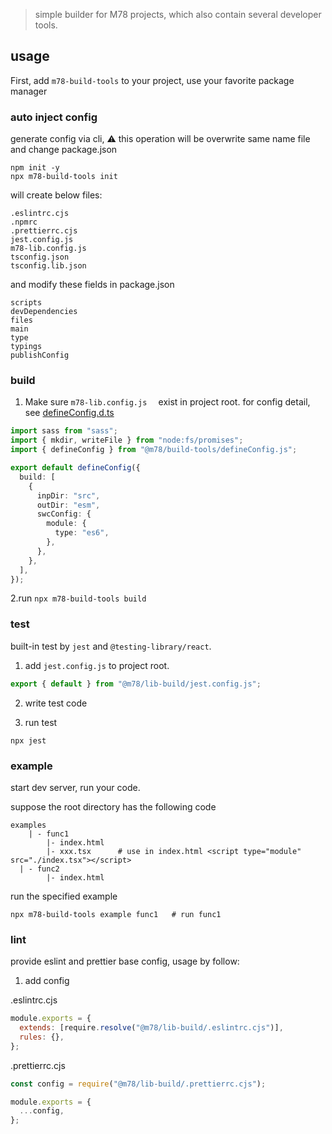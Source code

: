 > simple builder for M78 projects, which also contain several developer tools.

## usage

First, add `m78-build-tools` to your project, use your favorite package manager


### auto inject config

generate config via cli, ⚠️ this operation will be overwrite same name file and change package.json

```shell
npm init -y
npx m78-build-tools init
```

will create below files:

```shell
.eslintrc.cjs
.npmrc
.prettierrc.cjs
jest.config.js
m78-lib.config.js
tsconfig.json
tsconfig.lib.json
```

and modify these fields in package.json

```shell
scripts 
devDependencies 
files 
main 
type 
typings 
publishConfig
```



### build

1. Make sure  `m78-lib.config.js  `  exist in project root. for config detail,  see  [defineConfig.d.ts](./defineConfig.d.ts)

```ts
import sass from "sass";
import { mkdir, writeFile } from "node:fs/promises";
import { defineConfig } from "@m78/build-tools/defineConfig.js";

export default defineConfig({
  build: [
    {
      inpDir: "src",
      outDir: "esm",
      swcConfig: {
        module: {
          type: "es6",
        },
      },
    },
  ],
});
```

2.run `npx m78-build-tools build`



### test

built-in test by `jest` and `@testing-library/react`.

1. add `jest.config.js` to project root.

```ts
export { default } from "@m78/lib-build/jest.config.js";
```

2. write test code

3. run test

```shell
npx jest
```



### example

start dev server, run your code.



suppose the root directory has the following code

```shell
examples
	| - func1
		|- index.html
		|- xxx.tsx		# use in index.html <script type="module" src="./index.tsx"></script>
  | - func2
		|- index.html
```

run the specified example

```shell
npx m78-build-tools example func1	# run func1
```



### lint

provide eslint and prettier base config, usage by follow:

1. add config

.eslintrc.cjs

```js
module.exports = {
  extends: [require.resolve("@m78/lib-build/.eslintrc.cjs")],
  rules: {},
};
```

.prettierrc.cjs

```js
const config = require("@m78/lib-build/.prettierrc.cjs");

module.exports = {
  ...config,
};
```
